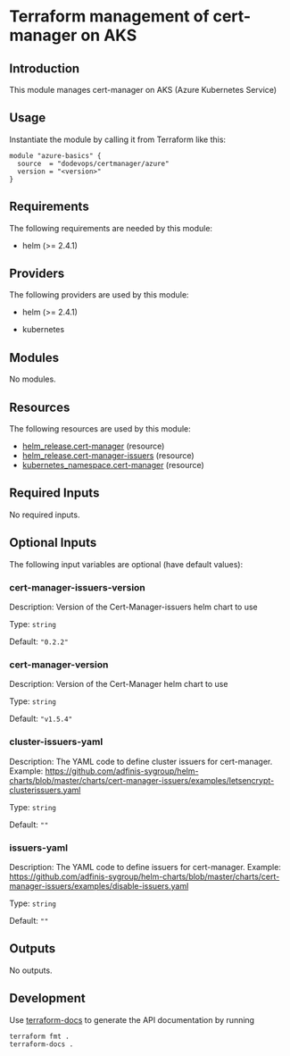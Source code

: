 # Terraform management of cert-manager on AKS

## Introduction

This module manages cert-manager on AKS (Azure Kubernetes Service)

## Usage

Instantiate the module by calling it from Terraform like this:

```hcl
module "azure-basics" {
  source  = "dodevops/certmanager/azure"
  version = "<version>"
}
```

<!-- BEGIN_TF_DOCS -->
## Requirements

The following requirements are needed by this module:

- helm (>= 2.4.1)

## Providers

The following providers are used by this module:

- helm (>= 2.4.1)

- kubernetes

## Modules

No modules.

## Resources

The following resources are used by this module:

- [helm_release.cert-manager](https://registry.terraform.io/providers/hashicorp/helm/latest/docs/resources/release) (resource)
- [helm_release.cert-manager-issuers](https://registry.terraform.io/providers/hashicorp/helm/latest/docs/resources/release) (resource)
- [kubernetes_namespace.cert-manager](https://registry.terraform.io/providers/hashicorp/kubernetes/latest/docs/resources/namespace) (resource)

## Required Inputs

No required inputs.

## Optional Inputs

The following input variables are optional (have default values):

### cert-manager-issuers-version

Description: Version of the Cert-Manager-issuers helm chart to use

Type: `string`

Default: `"0.2.2"`

### cert-manager-version

Description: Version of the Cert-Manager helm chart to use

Type: `string`

Default: `"v1.5.4"`

### cluster-issuers-yaml

Description: The YAML code to define cluster issuers for cert-manager. Example: https://github.com/adfinis-sygroup/helm-charts/blob/master/charts/cert-manager-issuers/examples/letsencrypt-clusterissuers.yaml

Type: `string`

Default: `""`

### issuers-yaml

Description: The YAML code to define issuers for cert-manager. Example: https://github.com/adfinis-sygroup/helm-charts/blob/master/charts/cert-manager-issuers/examples/disable-issuers.yaml

Type: `string`

Default: `""`

## Outputs

No outputs.
<!-- END_TF_DOCS -->

## Development

Use [terraform-docs](https://terraform-docs.io/) to generate the API documentation by running

    terraform fmt .
    terraform-docs .
